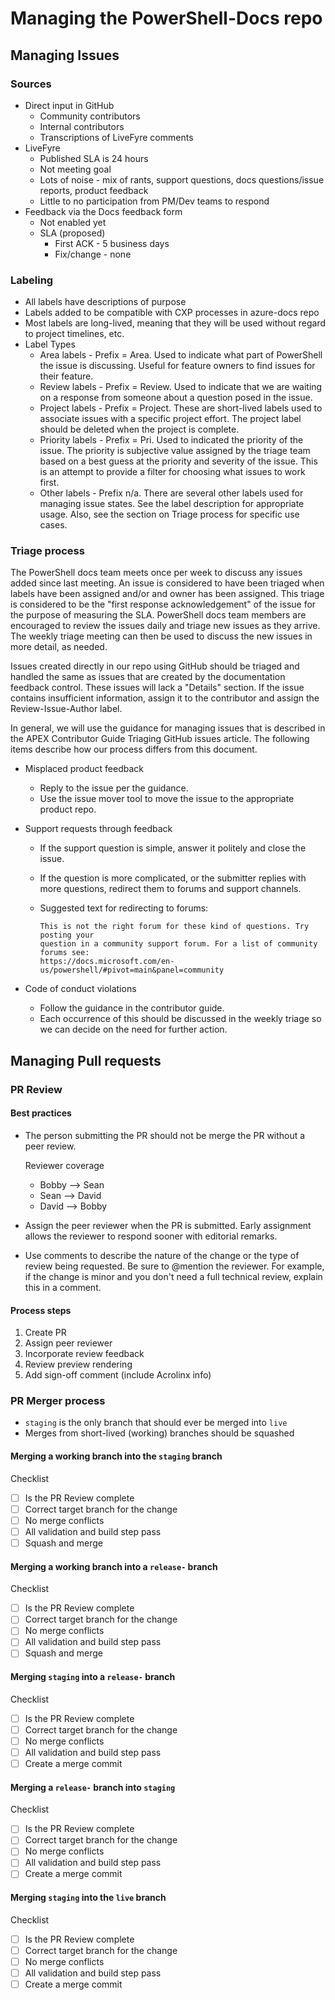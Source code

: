# Managing the PowerShell-Docs repo

## Managing Issues

### Sources

- Direct input in GitHub
  - Community contributors
  - Internal contributors
  - Transcriptions of LiveFyre comments
- LiveFyre
  - Published SLA is 24 hours
  - Not meeting goal
  - Lots of noise - mix of rants, support questions, docs questions/issue reports, product feedback
  - Little to no participation from PM/Dev teams to respond
- Feedback via the Docs feedback form
  - Not enabled yet
  - SLA (proposed)
    - First ACK - 5 business days
    - Fix/change - none

### Labeling

- All labels have descriptions of purpose
- Labels added to be compatible with CXP processes in azure-docs repo
- Most labels are long-lived, meaning that they will be used without regard to project timelines,
  etc.
- Label Types
  - Area labels - Prefix = Area. Used to indicate what part of PowerShell the issue is discussing.
    Useful for feature owners to find issues for their feature.
  - Review labels - Prefix = Review. Used to indicate that we are waiting on a response from
    someone about a question posed in the issue.
  - Project labels - Prefix = Project. These are short-lived labels used to associate issues with a
    specific project effort. The project label should be deleted when the project is complete.
  - Priority labels - Prefix = Pri. Used to indicated the priority of the issue. The priority is
    subjective value assigned by the triage team based on a best guess at the priority and severity
    of the issue. This is an attempt to provide a filter for choosing what issues to work first.
  - Other labels - Prefix n/a. There are several other labels used for managing issue states. See
    the label description for appropriate usage. Also, see the section on Triage process for
    specific use cases.

### Triage process

The PowerShell docs team meets once per week to discuss any issues added since last meeting. An
issue is considered to have been triaged when labels have been assigned and/or and owner has been
assigned. This triage is considered to be the "first response acknowledgement" of the issue for the
purpose of measuring the SLA. PowerShell docs team members are encouraged to review the issues
daily and triage new issues as they arrive. The weekly triage meeting can then be used to discuss
the new issues in more detail, as needed.

Issues created directly in our repo using GitHub should be triaged and handled the same as issues
that are created by the documentation feedback control. These issues will lack a "Details" section.
If the issue contains insufficient information, assign it to the contributor and assign the
Review-Issue-Author label.

In general, we will use the guidance for managing issues that is described in the APEX Contributor
Guide Triaging GitHub issues article. The following items describe how our process differs from
this document.

- Misplaced product feedback
  - Reply to the issue per the guidance.
  - Use the issue mover tool to move the issue to the appropriate product repo.
- Support requests through feedback
  - If the support question is simple, answer it politely and close the issue.
  - If the question is more complicated, or the submitter replies with more questions, redirect
    them to forums and support channels.
  - Suggested text for redirecting to forums:

    ```
    This is not the right forum for these kind of questions. Try posting your
    question in a community support forum. For a list of community forums see:
    https://docs.microsoft.com/en-us/powershell/#pivot=main&panel=community
    ```

- Code of conduct violations
  - Follow the guidance in the contributor guide.
  - Each occurrence of this should be discussed in the weekly triage so we can decide on the need
    for further action.

## Managing Pull requests

### PR Review

#### Best practices

- The person submitting the PR should not be merge the PR without a peer review.

  Reviewer coverage
  - Bobby --> Sean
  - Sean --> David
  - David --> Bobby

- Assign the peer reviewer when the PR is submitted. Early assignment allows the reviewer to
  respond sooner with editorial remarks.
- Use comments to describe the nature of the change or the type of review being requested. Be sure
  to @mention the reviewer. For example, if the change is minor and you don't need a full technical
  review, explain this in a comment.

#### Process steps

1. Create PR
1. Assign peer reviewer
1. Incorporate review feedback
1. Review preview rendering
1. Add sign-off comment (include Acrolinx info)

### PR Merger process

- `staging` is the only branch that should ever be merged into `live`
- Merges from short-lived (working) branches should be squashed

#### Merging a working branch into the `staging` branch

Checklist
- [ ] Is the PR Review complete
- [ ] Correct target branch for the change
- [ ] No merge conflicts
- [ ] All validation and build step pass
- [ ] Squash and merge

#### Merging a working branch into a `release-` branch

Checklist
- [ ] Is the PR Review complete
- [ ] Correct target branch for the change
- [ ] No merge conflicts
- [ ] All validation and build step pass
- [ ] Squash and merge

#### Merging `staging` into a `release-` branch

Checklist
- [ ] Is the PR Review complete
- [ ] Correct target branch for the change
- [ ] No merge conflicts
- [ ] All validation and build step pass
- [ ] Create a merge commit

#### Merging a `release-` branch into `staging`

Checklist
- [ ] Is the PR Review complete
- [ ] Correct target branch for the change
- [ ] No merge conflicts
- [ ] All validation and build step pass
- [ ] Create a merge commit

#### Merging `staging` into the `live` branch

Checklist
- [ ] Is the PR Review complete
- [ ] Correct target branch for the change
- [ ] No merge conflicts
- [ ] All validation and build step pass
- [ ] Create a merge commit
